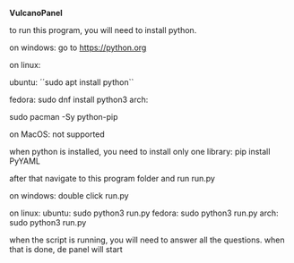 **VulcanoPanel**

to run this program, you will need to install python.

on windows:
  go to https://python.org

on linux:

  ubuntu:
´´sudo apt install python``
    
  fedora:
sudo dnf install python3
  arch:
  
sudo pacman -Sy python-pip

on MacOS:
  not supported


when python is installed, you need to install only one library:
  pip install PyYAML

after that navigate to this program folder and run run.py

on windows:
  double click run.py

on linux:
  ubuntu:
    sudo python3 run.py
  fedora:
    sudo python3 run.py
  arch:
    sudo python3 run.py


when the script is running, you will need to answer all the questions. when that is done, de panel will start
